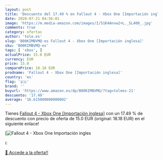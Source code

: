 ```yaml
---
layout: post
title: 'Descuento del 17.49 % en Fallout 4 - Xbox One [Importación ingles'
date: 2020-07-21 04:56:01
image: 'https://m.media-amazon.com/images/I/51K4Anvw2+L._SL400_.jpg'
comments: true
category: ofertas
author: 'tole.es'
slug: 'B00KIMBVMQ-es Fallout 4 - Xbox One [Importación inglesa]'
sku: 'B00KIMBVMQ-es'
tags: [ 'xbox', ]
actualPrice: 15.0 EUR
currency: EUR
price: 15.0
comparePrice: 18.18 EUR
prodname: 'Fallout 4 - Xbox One [Importación inglesa]'
country: 'es'
flag: '🇪🇸'
brand: ''
buyurl: 'https://www.amazon.es/dp/B00KIMBVMQ/?tag=tolees-21'
descuento: '17.49'
average: '16.615000000000002'
---
```


Tienes [Fallout 4 - Xbox One [Importación inglesa]](https://www.amazon.es/dp/B00KIMBVMQ/?tag=tolees-21) con un 17.49 % de descuento con precio de oferta de 15.0 EUR (original: 18.18 EUR) en el siguiente enlace!

[![Fallout 4 - Xbox One [Importación ingles](https://m.media-amazon.com/images/I/51K4Anvw2+L._SL400_.jpg)](https://www.amazon.es/dp/B00KIMBVMQ/?tag=tolees-21)

ℹ️:


[🛒 Accede a la oferta!!](https://www.amazon.es/dp/B00KIMBVMQ/?tag=tolees-21)
